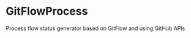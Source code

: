 GitFlowProcess
==============

Process flow status generator based on GitFlow and using GitHub APIs
